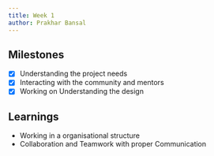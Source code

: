 ```yaml
---
title: Week 1
author: Prakhar Bansal
---
```


## Milestones


- [x] Understanding the project needs
- [x] Interacting with the community and mentors
- [x] Working on Understanding the design

## Learnings

- Working in a organisational structure
- Collaboration and Teamwork with proper Communication
